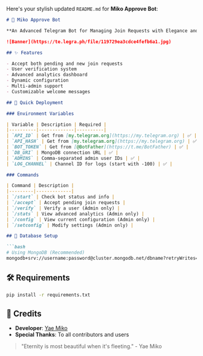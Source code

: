 Here's your stylish updated `README.md` for **Miko Approve Bot**:

```markdown
# 🌸 Miko Approve Bot

**An Advanced Telegram Bot for Managing Join Requests with Elegance and Efficiency**

![Banner](https://te.legra.ph/file/119729ea3cdce4fefb6a1.jpg)

## ✨ Features

- Accept both pending and new join requests
- User verification system
- Advanced analytics dashboard
- Dynamic configuration
- Multi-admin support
- Customizable welcome messages

## 🚀 Quick Deployment

### Environment Variables

| Variable | Description | Required |
|----------|-------------|----------|
| `API_ID` | Get from [my.telegram.org](https://my.telegram.org) | ✅ |
| `API_HASH` | Get from [my.telegram.org](https://my.telegram.org) | ✅ |
| `BOT_TOKEN` | Get from [@BotFather](https://t.me/BotFather) | ✅ |
| `DB_URI` | MongoDB connection URL | ✅ |
| `ADMINS` | Comma-separated admin user IDs | ✅ |
| `LOG_CHANNEL` | Channel ID for logs (start with -100) | ✅ |

### Commands

| Command | Description |
|---------|-------------|
| `/start` | Check bot status and info |
| `/accept` | Accept pending join requests |
| `/verify` | Verify a user (Admin only) |
| `/stats` | View advanced analytics (Admin only) |
| `/config` | View current configuration (Admin only) |
| `/setconfig` | Modify settings (Admin only) |

## 🌸 Database Setup

```bash
# Using MongoDB (Recommended)
mongodb+srv://username:password@cluster.mongodb.net/dbname?retryWrites=true&w=majority
```

## 🛠️ Requirements

```bash
pip install -r requirements.txt
```

## 🌸 Credits

- **Developer**: [Yae Miko](https://t.me/MikoDev)
- **Special Thanks**: To all contributors and users

> "Eternity is most beautiful when it's fleeting." - Yae Miko
```
